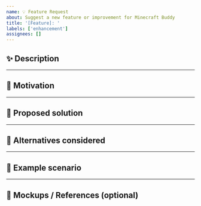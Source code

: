 ```yaml
---
name: 💡 Feature Request
about: Suggest a new feature or improvement for Minecraft Buddy
title: '[Feature]: '
labels: ['enhancement']
assignees: []
---
```


## ✨ Description

<!-- Describe the feature you'd like to see added. -->

---

## 🧠 Motivation

<!-- Why do you want this feature? What problem does it solve? -->

---

## 🧱 Proposed solution

<!-- If you have an idea of how to implement it, describe it here. -->

---

## 🧩 Alternatives considered

<!-- Have you thought of other ways to solve this? -->

---

## 🧪 Example scenario

<!-- Describe an example of how this feature would be used. -->

---

## 📸 Mockups / References (optional)

<!-- Add images, diagrams, or links that support your idea -->
